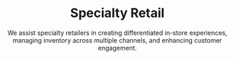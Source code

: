 ---
layout: sub-industry
parent: Retail and Consumer Goods
order: 1
title: "Specialty Retail"
subtitle: "We assist specialty retailers in creating differentiated in-store experiences, managing inventory across multiple channels, and enhancing customer engagement."
  
challenges:
  - "Creating differentiated in-store experiences"
  - "Managing inventory across multiple channels"
  - "Balancing personalization with privacy concerns"
  - "Competing with e-commerce giants"
  
solutions:
  - title: "Inventory Optimization"
    content:
      - "Predictive analytics for demand forecasting"
      - "RFID and IoT for real-time inventory tracking"
      - "Omnichannel fulfillment strategy development"
  - title: "Personalization Engine Implementation"
    content:
      - "Customer data platform integration"
      - "AI-driven recommendation systems"
      - "Privacy-compliant data management strategies"
  - title: "Customer Experience Enhancement"
    content:
      - "In-store technology integration"
      - "Staff training for personalized service"
      - "Omnichannel engagement initiatives"
  
outcomes:
  - "20-30% reduction in inventory holding costs"
  - "Enhanced customer loyalty and lifetime value"
  - "Increased market share in target segments"
  - "Improved omnichannel fulfillment efficiency"
  
why_choose:
  - "Specialty Retail Expertise: Deep understanding of unique retail challenges and opportunities."
  - "Data-Driven Solutions: Leveraging advanced analytics for inventory and customer optimization."
  - "Omnichannel Strategy: Developing seamless integration across online and offline channels."
  - "Personalization Focus: Enhancing customer experiences through tailored strategies."
  - "Collaborative Partnership: Working closely with your team to deliver customized and impactful solutions."
cta-title: "Ready to elevate your Specialty Retail operations?"
cta: "Contact SLKone today to discover how our specialized services can enhance your inventory management and customer engagement strategies."
icon: "fa-store"
color: "cinnabar"
image: "/assets/images/backgrounds/specialty-retail.webp"
---